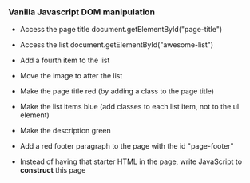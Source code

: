 ### Vanilla Javascript DOM manipulation

* Access the page title
document.getElementById("page-title")

* Access the list
document.getElementById("awesome-list")

* Add a fourth item to the list


* Move the image to after the list


* Make the page title red (by adding a class to the page title)

* Make the list items blue (add classes to each list item, not to the ul element)

* Make the description green
* Add a red footer paragraph to the page with the id "page-footer"
* Instead of having that starter HTML in the page, write JavaScript to **construct** this page
